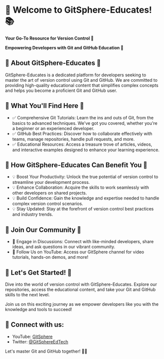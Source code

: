# 🚀 Welcome to GitSphere-Educates! 📚

**Your Go-To Resource for Version Control 🔄**

**Empowering Developers with Git and GitHub Education 🌟**

## 🔹 About GitSphere-Educates 🔹

GitSphere-Educates is a dedicated platform for developers seeking to master the art of version control using Git and GitHub. We are committed to providing high-quality educational content that simplifies complex concepts and helps you become a proficient Git and GitHub user.

## 🔹 What You'll Find Here 🔹

- ✅ Comprehensive Git Tutorials: Learn the ins and outs of Git, from the basics to advanced techniques. We've got you covered, whether you're a beginner or an experienced developer.
- ✅ GitHub Best Practices: Discover how to collaborate effectively with teams, manage repositories, handle pull requests, and more.
- ✅ Educational Resources: Access a treasure trove of articles, videos, and interactive examples designed to enhance your learning experience.

## 🔹 How GitSphere-Educates Can Benefit You 🔹

- 💡 Boost Your Productivity: Unlock the true potential of version control to streamline your development process.
- 💡 Enhance Collaboration: Acquire the skills to work seamlessly with other developers on shared projects.
- 💡 Build Confidence: Gain the knowledge and expertise needed to handle complex version control scenarios.
- 💡 Stay Updated: Stay at the forefront of version control best practices and industry trends.

## 🔹 Join Our Community 🔹

- 💬 Engage in Discussions: Connect with like-minded developers, share ideas, and ask questions in our vibrant community.
- 🌟 Follow Us on YouTube: Access our GitSphere channel for video tutorials, hands-on demos, and more!

## 🔹 Let's Get Started! 🔹

Dive into the world of version control with GitSphere-Educates. Explore our repositories, access the educational content, and take your Git and GitHub skills to the next level.

Join us on this exciting journey as we empower developers like you with the knowledge and tools to succeed!

## 🔗 Connect with us:

- YouTube: [GitSphere](https://www.youtube.com/@GitSphere)
- Twitter: [@GitSphereEdTech](https://twitter.com/GitSphereEdTech)

Let's master Git and GitHub together! 🚀🌟
